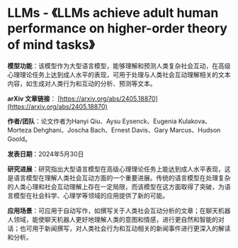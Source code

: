 # LLMs - 《LLMs achieve adult human performance on higher-order theory of mind tasks》

**模型功能**：该模型作为大型语言模型，能够理解和预测人类复杂社会互动，在高级心理理论任务上达到成人水平的表现，可用于处理与人类社会互动理解相关的文本内容，如生成对人类行为和互动的分析、预测等文本。

**arXiv 文章链接**：
[https://arxiv.org/abs/2405.18870](https://arxiv.org/abs/2405.18870)

**作者/团队**：论文作者为Hanyi Qiu、Aysu Eysenck、Eugenia Kulakova、Morteza Dehghani、Joscha Bach、Ernest Davis、Gary Marcus、Hudson Goold。

**发表日期**：2024年5月30日

**研究进展**：研究指出大型语言模型在高级心理理论任务上能达到成人水平表现，这是语言模型在理解人类社会互动方面的一个重要进展。传统的语言模型在处理复杂的人类心理和社会互动理解上存在一定局限，而该模型在这方面取得了突破，为语言模型在社会科学、心理学等领域的应用提供了新的可能。

**应用场景**：可应用于自动写作，如撰写关于人类社会互动分析的文章；在聊天机器人领域，能使聊天机器人更好地理解人类的意图和情感，进行更自然和智能的对话；也可用于新闻撰写，对人类社会行为和互动相关的新闻事件进行更深入的解读和分析。